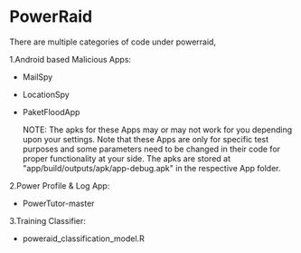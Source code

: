 # PowerRaid
There are multiple categories of code under powerraid,

1.Android based Malicious Apps:

  - MailSpy
  - LocationSpy
  - PaketFloodApp

    NOTE: The apks for these Apps may or may not work for you depending upon your settings. Note that these Apps are only for             specific test purposes and some parameters need to be changed in their code for proper functionality at your side.
          The apks are stored at "app/build/outputs/apk/app-debug.apk" in the respective App folder.

2.Power Profile & Log App:

  - PowerTutor-master


3.Training Classifier:

  - poweraid_classification_model.R


